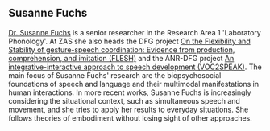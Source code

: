 ## Susanne Fuchs

[Dr. Susanne Fuchs](https://www.leibniz-zas.de/en/people/details/fuchs-susanne/susanne-fuchs) is a senior researcher in the Research Area 1 'Laboratory Phonology'. At ZAS she also heads the DFG project [On the Flexibility and Stability of gesture-speech coordination: Evidence from production, comprehension, and imitation (FLESH)](https://www.leibniz-zas.de/en/research/research-areas/laboratory-phonology/flesh) and the ANR-DFG project [An integrative-interactive approach to speech development (VOC2SPEAK)](https://www.leibniz-zas.de/en/research/research-areas/laboratory-phonology/voc2speak).
The main focus of Susanne Fuchs' research are the biopsychosocial foundations of speech and language and their multimodal manifestations in human interactions. In more recent works, Susanne Fuchs is increasingly considering the situational context, such as simultaneous speech and movement, and she tries to apply her results to everyday situations. She follows theories of embodiment without losing sight of other approaches.
